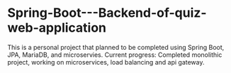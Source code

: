 ﻿# Spring-Boot---Backend-of-quiz-web-application
This is a personal project that planned to be completed using Spring Boot, JPA, MariaDB, and microservies.
Current progress: Completed monolithic project, working on microservices, load balancing and api gateway.
